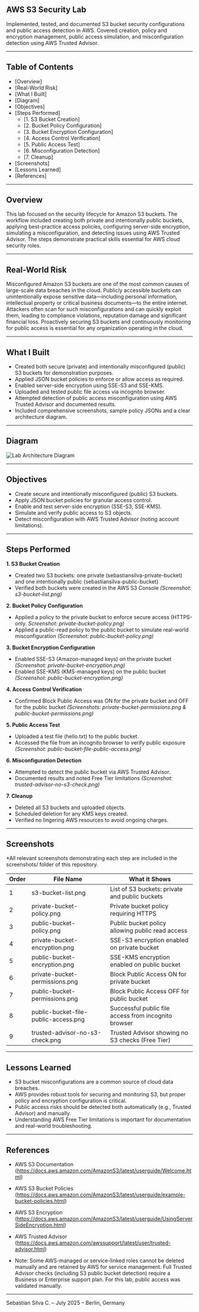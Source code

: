## AWS S3 Security Lab

Implemented, tested, and documented S3 bucket security configurations and public access detection in AWS. Covered creation, policy and encryption management, public access simulation, and misconfiguration detection using AWS Trusted Advisor.

---

## Table of Contents

- [Overview]
- [Real-World Risk]
- [What I Built]
- [Diagram]
- [Objectives]
- [Steps Performed]
  - [1. S3 Bucket Creation]
  - [2. Bucket Policy Configuration]
  - [3. Bucket Encryption Configuration]
  - [4. Access Control Verification]
  - [5. Public Access Test]
  - [6. Misconfiguration Detection]
  - [7. Cleanup]
- [Screenshots]
- [Lessons Learned]
- [References]

---

## Overview

This lab focused on the security lifecycle for Amazon S3 buckets. The workflow included creating both private and intentionally public buckets, applying best-practice access policies, configuring server-side encryption, simulating a misconfiguration, and detecting issues using AWS Trusted Advisor. The steps demonstrate practical skills essential for AWS cloud security roles.

---

## Real-World Risk

Misconfigured Amazon S3 buckets are one of the most common causes of large-scale data breaches in the cloud. Publicly accessible buckets can unintentionally expose sensitive data—including personal information, intellectual property or critical business documents—to the entire internet. Attackers often scan for such misconfigurations and can quickly exploit them, leading to compliance violations, reputation damage and significant financial loss. Proactively securing S3 buckets and continuously monitoring for public access is essential for any organization operating in the cloud.

---

## What I Built

- Created both secure (private) and intentionally misconfigured (public) S3 buckets for demonstration purposes.
- Applied JSON bucket policies to enforce or allow access as required.
- Enabled server-side encryption using SSE-S3 and SSE-KMS.
- Uploaded and tested public file access via incognito browser.
- Attempted detection of public access misconfiguration using AWS Trusted Advisor and documented results.
- Included comprehensive screenshots, sample policy JSONs and a clear architecture diagram.

---

## Diagram

![Lab Architecture Diagram](diagram.png)

---

## Objectives

- Create secure and intentionally misconfigured (public) S3 buckets.
- Apply JSON bucket policies for granular access control.
- Enable and test server-side encryption (SSE-S3, SSE-KMS).
- Simulate and verify public access to S3 objects.
- Detect misconfiguration with AWS Trusted Advisor (noting account limitations).

---

## Steps Performed

**1. S3 Bucket Creation**
   - Created two S3 buckets: one private (sebastiansilva-private-bucket) and one intentionally public (sebastiansilva-public-bucket)
   - Verified both buckets were created in the AWS S3 Console *(Screenshot: s3-bucket-list.png)*

**2. Bucket Policy Configuration**
   - Applied a policy to the private bucket to enforce secure access (HTTPS-only. *Screenshot: private-bucket-policy.png)*
   - Applied a public-read policy to the public bucket to simulate real-world misconfiguration *(Screenshot: public-bucket-policy.png)*

**3. Bucket Encryption Configuration**
   - Enabled SSE-S3 (Amazon-managed keys) on the private bucket *(Screenshot: private-bucket-encryption.png)*
   - Enabled SSE-KMS (KMS-managed keys) on the public bucket *(Screenshot: public-bucket-encryption.png)*

**4. Access Control Verification**
   - Confirmed Block Public Access was ON for the private bucket and OFF for the public bucket *(Screenshots: private-bucket-permissions.png & public-bucket-permissions.png)*

**5. Public Access Test**
   - Uploaded a test file (hello.txt) to the public bucket.
   - Accessed the file from an incognito browser to verify public exposure *(Screenshot: public-bucket-file-public-access.png)*

**6. Misconfiguration Detection**
   - Attempted to detect the public bucket via AWS Trusted Advisor.
   - Documented results and noted Free Tier limitations *(Screenshot: trusted-advisor-no-s3-check.png)*

**7. Cleanup**
   - Deleted all S3 buckets and uploaded objects.
   - Scheduled deletion for any KMS keys created.
   - Verified no lingering AWS resources to avoid ongoing charges.
   
---

## Screenshots

*All relevant screenshots demonstrating each step are included in the screenshots/ folder of this repository.

| Order | File Name                            | What it Shows                                       |
|-------|--------------------------------------|-----------------------------------------------------|
| 1     | s3-bucket-list.png                   | List of S3 buckets: private and public buckets      |
| 2     | private-bucket-policy.png            | Private bucket policy requiring HTTPS               |
| 3     | public-bucket-policy.png             | Public bucket policy allowing public read access    |
| 4     | private-bucket-encryption.png        | SSE-S3 encryption enabled on private bucket         |
| 5     | public-bucket-encryption.png         | SSE-KMS encryption enabled on public bucket         |
| 6     | private-bucket-permissions.png       | Block Public Access ON for private bucket           |
| 7     | public-bucket-permissions.png        | Block Public Access OFF for public bucket           |
| 8     | public-bucket-file-public-access.png | Successful public file access from incognito browser|
| 9     | trusted-advisor-no-s3-check.png      | Trusted Advisor showing no S3 checks (Free Tier)    |

---

## Lessons Learned

- S3 bucket misconfigurations are a common source of cloud data breaches.
- AWS provides robust tools for securing and monitoring S3, but proper policy and encryption configuration is critical.
- Public access risks should be detected both automatically (e.g., Trusted Advisor) and manually.
- Understanding AWS Free Tier limitations is important for documentation and real-world troubleshooting.

---

## References

- AWS S3 Documentation
  (https://docs.aws.amazon.com/AmazonS3/latest/userguide/Welcome.html)

- AWS S3 Bucket Policies
  (https://docs.aws.amazon.com/AmazonS3/latest/userguide/example-bucket-policies.html)

- AWS S3 Encryption
  (https://docs.aws.amazon.com/AmazonS3/latest/userguide/UsingServerSideEncryption.html)

- AWS Trusted Advisor
  (https://docs.aws.amazon.com/awssupport/latest/user/trusted-advisor.html)

* Note: Some AWS-managed or service-linked roles cannot be deleted manually and are retained by AWS for service management. Full Trusted Advisor checks (including S3 public bucket detection) require a Business or Enterprise support plan. For this lab, public access was validated manually.

---

Sebastian Silva C. – July 2025 – Berlin, Germany
